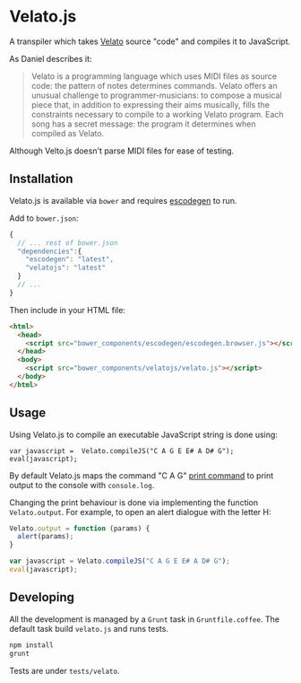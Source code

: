 # Velato.js

A transpiler which takes [Velato](http://danieltemkin.com/Velato) source "code" and compiles it to JavaScript.

As Daniel describes it:

> Velato is a programming language which uses MIDI files as source code: the pattern of notes determines commands. Velato offers an unusual challenge to programmer-musicians: to compose a musical piece that, in addition to expressing their aims musically, fills the constraints necessary to compile to a working Velato program. Each song has a secret message: the program it determines when compiled as Velato.

Although Velto.js doesn't parse MIDI files for ease of testing.

## Installation

Velato.js is available via `bower` and requires [escodegen](https://github.com/Constellation/escodegen) to run.

Add to `bower.json`:

```javascript
{
  // ... rest of bower.json
  "dependencies":{
    "escodegen": "latest",
    "velatojs": "latest"
  }
  // ...
}
```

Then include in your HTML file:

```html
<html>
  <head>
    <script src="bower_components/escodegen/escodegen.browser.js"></script>
  </head>
  <body>
    <script src="bower_components/velatojs/velato.js"></script>
  </body>
</html>
```

## Usage

Using Velato.js to compile an executable JavaScript string is done using:

```
var javascript =  Velato.compileJS("C A G E E# A D# G");
eval(javascript);
```

By default Velato.js maps the command "C A G" [print command](http://danieltemkin.com/Velato#commandList) to print output to the console with `console.log`.

Changing the print behaviour is done via implementing the function `Velato.output`. For example, to open an alert dialogue with the letter H:

```javascript
Velato.output = function (params) {
  alert(params);
}

var javascript = Velato.compileJS("C A G E E# A D# G");
eval(javascript);
```

## Developing

All the development is managed by a `Grunt` task in `Gruntfile.coffee`. The default task build `velato.js` and runs tests.

```bash
npm install
grunt
```

Tests are under `tests/velato`.
